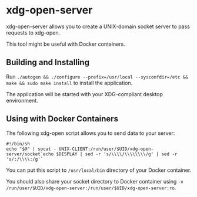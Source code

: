 # xdg-open-server

xdg-open-server allows you to create a UNIX-domain socket server to pass requests to xdg-open.

This tool might be useful with Docker containers.

## Building and Installing

Run `./autogen && ./configure --prefix=/usr/local --sysconfdir=/etc && make && sudo make install` to install the application.

The application will be started with your XDG-compliant desktop environment.

## Using with Docker Containers

The following xdg-open script allows you to send data to your server:

```shell
#!/bin/sh
echo "$@" | socat - UNIX-CLIENT:/run/user/$UID/xdg-open-server/socket`echo $DISPLAY | sed -r 's/\\\\/\\\\\\\\/g' | sed -r 's/:/\\\\:/g'`
```

You can put this script to `/usr/local/bin` directory of your Docker container.

You should also share your socket directory to Docker container using `-v /run/user/$UID/xdg-open-server:/run/user/$UID/xdg-open-server:ro`.
